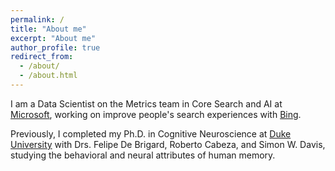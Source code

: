 ```yaml
---
permalink: /
title: "About me"
excerpt: "About me"
author_profile: true
redirect_from: 
  - /about/
  - /about.html
---
```


<!-- About me
====== -->
I am a Data Scientist on the Metrics team in Core Search and AI at [Microsoft](https://www.microsoft.com/en-us/about), working on improve people's search experiences with [Bing](https://www.bing.com/). 

Previously, I completed my Ph.D. in Cognitive Neuroscience at [Duke University](https://dibs.duke.edu/centers/center-cognitive-neuroscience/) with Drs. Felipe De Brigard, Roberto Cabeza, and Simon W. Davis, studying the behavioral and neural attributes of human memory. 